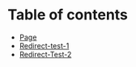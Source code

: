 # Table of contents

* [Page](README.md)
* [Redirect-test-1](page-2.md)
* [Redirect-Test-2](redirect-test-2.md)
